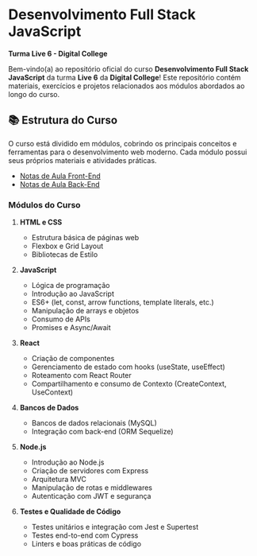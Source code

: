 # Desenvolvimento Full Stack JavaScript  
**Turma Live 6 - Digital College**

Bem-vindo(a) ao repositório oficial do curso **Desenvolvimento Full Stack JavaScript** da turma **Live 6** da **Digital College**! Este repositório contém materiais, exercícios e projetos relacionados aos módulos abordados ao longo do curso.

## 📚 Estrutura do Curso

O curso está dividido em módulos, cobrindo os principais conceitos e ferramentas para o desenvolvimento web moderno. Cada módulo possui seus próprios materiais e atividades práticas.
- [Notas de Aula Front-End](https://hexagonal-hamster-0c3.notion.site/Desenvolvimento-Front-End-JavaScript-270c2e42bce644b1972ac060f68dd6d6)
- [Notas de Aula Back-End](https://dust-starburst-c57.notion.site/Desenvolvimento-Back-End-JavaScript-5038d9fff41d45688f698f7d88a5a19e)


### Módulos do Curso

1. **HTML e CSS**
   - Estrutura básica de páginas web
   - Flexbox e Grid Layout
   - Bibliotecas de Estilo

2. **JavaScript**
   - Lógica de programação
   - Introdução ao JavaScript
   - ES6+ (let, const, arrow functions, template literals, etc.)
   - Manipulação de arrays e objetos
   - Consumo de APIs
   - Promises e Async/Await
  
   
3. **React**
   - Criação de componentes
   - Gerenciamento de estado com hooks (useState, useEffect)
   - Roteamento com React Router
   - Compartilhamento e consumo de Contexto (CreateContext, UseContext)

6. **Bancos de Dados**
   - Bancos de dados relacionais (MySQL)
   - Integração com back-end (ORM Sequelize)

6. **Node.js**
   - Introdução ao Node.js
   - Criação de servidores com Express
   - Arquitetura MVC
   - Manipulação de rotas e middlewares
   - Autenticação com JWT e segurança

7. **Testes e Qualidade de Código**
   - Testes unitários e integração com Jest e Supertest
   - Testes end-to-end com Cypress
   - Linters e boas práticas de código





